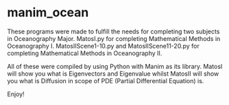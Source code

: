 # manim_ocean

These programs were made to fulfill the needs for completing two subjects in Oceanography Major. 
MatosI.py for completing Mathematical Methods in Oceanography I. 
MatosIIScene1-10.py and MatosIIScene11-20.py for completing Mathematical Methods in Oceanography II. 

All of these were compiled by using Python with Manim as its library. 
MatosI will show you what is Eigenvectors and Eigenvalue whilst MatosII will show you what is Diffusion in scope of PDE (Partial Differential Equation) is.

Enjoy!
